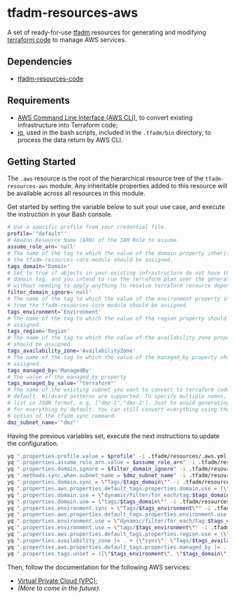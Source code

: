 # tfadm-resources-aws

A set of ready-for-use [tfadm](https://github.com/nuncard/tfadm) resources for generating and modifying [terraform code](https://developer.hashicorp.com/terraform) to manage AWS services.

## Dependencies

- [tfadm-resources-code](../README.md)

## Requirements

- [AWS Command Line Interface (AWS CLI)](https://aws.amazon.com/cli/), to convert existing infrastructure into Terraform code;
- [jq](https://jqlang.github.io/jq/download/), used in the bash scripts, included in the `.tfadm/bin` directory, to process the data return by AWS CLI.

## Getting Started

The `.aws` resource is the root of the hierarchical resource tree of the `tfadm-resources-aws` module. Any inheritable properties added to this resource will be available across all resources in this module.

Get started by setting the variable below to suit your use case, and execute the instruction in your Bash console.

```bash
# Use a specific profile from your credential file.
profile='"default"'
# Amazon Resource Name (ARN) of the IAM Role to assume.
assume_role_arn='null'
# The name of the tag to which the value of the domain property inherited from
# the tfadm-resources-core module should be assigned.
tags_domain='Domain'
# Set to true if objects in your existing infrastructure do not have the
# domain tag, and you intend to run the terraform plan over the generated code
# without needing to apply anything to resolve terraform resource dependencies.
filter_domain_ignore='null'
# The name of the tag to which the value of the environment property inherited
# from the tfadm-resources-core module should be assigned.
tags_environment='Environment'
# The name of the tag to which the value of the region property should be
# assigned.
tags_region='Region'
# The name of the tag to which the value of the availability_zone property
# should be assigned.
tags_availability_zone='AvailabilityZone'
# The name of the tag to which the value of the managed_by property should be
# assigned.
tags_managed_by='ManagedBy'
# The value of the managed_by property
tags_managed_by_value='"terraform"'
# The name of the existing subnet you want to convert to terraform code by
# default. Wildcard patterns are supported. To specify multiple names, use a
# list in JSON format, e.g, ["dmz-1","dmx-2"]. Just to avoid generating the code
# for everything by default. You can still convert everything using the --force
# option of the tfadm sync command.
dmz_subnet_name='"dmz"'
```

Having the previous variables set, execute the next instructions to update the configuration.

```bash
yq ".properties.profile.value = $profile" -i .tfadm/resources/.aws.yml && \
yq ".properties.assume_role_arn.value = $assume_role_arn" -i .tfadm/resources/.providers.yml && \
yq ".properties.domain.ignore = $filter_domain_ignore" -i .tfadm/resources/.filter/tags.yml && \
yq ".methods.sync.when.subnet_name = $dmz_subnet_name" -i .tfadm/resources/subnet.yml && \
yq ".properties.domain.sync = \"Tags/$tags_domain\"" -i .tfadm/resources/.tags-all.yml && \
yq ".properties.aws.properties.default_tags.properties.domain.use = (\"$tags_domain\" | select(. != \"domain\") // null)" -i .tfadm/resources/.providers.yml && \
yq ".properties.domain.use = \"dynamic/filter/for_each/tag:$tags_domain\"" -i .tfadm/resources/.filter/dynamic.yml && \
yq ".properties.domain.use = \"tags/$tags_domain\"" -i .tfadm/resources/.filter/tags.yml && \
yq ".properties.environment.sync = \"Tags/$tags_environment\"" -i .tfadm/resources/.tags-all.yml && \
yq ".properties.aws.properties.default_tags.properties.environment.use = (\"$tags_environment\" | select(. != \"environment\") // null)" -i .tfadm/resources/.providers.yml && \
yq ".properties.environment.use = \"dynamic/filter/for_each/tag:$tags_environment\"" -i .tfadm/resources/.filter/dynamic.yml && \
yq ".properties.environment.use = \"tags/$tags_environment\"" -i .tfadm/resources/.filter/tags.yml && \
yq ".properties.aws.properties.default_tags.properties.region.use = (\"$tags_region\" | select(. != \"region\") // null)" -i .tfadm/resources/.providers.yml && \
yq ".properties.availability_zone |= . + {\"sync\": \"Tags/$tags_availability_zone\", \"use\": \"tags/$tags_availability_zone\"}" -i .tfadm/resources/.subnet/tags-all.yml && \
yq ".properties.aws.properties.default_tags.properties.managed_by |= . + {\"use\": (\"$tags_managed_by\" | select(. != \"managed_by\") // null), \"value\": $tags_managed_by_value}" -i .tfadm/resources/.providers.yml && \
yq ".properties.tags.unset = ([\"$tags_environment\", \"$tags_domain\", \"$tags_managed_by\", \"$tags_region\"] | sort)" -i .tfadm/resources/.tags-all.yml
```

Then, follow the documentation for the following AWS services:

- [Virtual Private Cloud (VPC)](vpc.md);
-  *(More to come in the future).*
